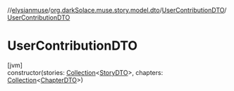 //[elysianmuse](../../../index.md)/[org.darkSolace.muse.story.model.dto](../index.md)/[UserContributionDTO](index.md)/[UserContributionDTO](-user-contribution-d-t-o.md)

# UserContributionDTO

[jvm]\
constructor(stories: [Collection](https://kotlinlang.org/api/latest/jvm/stdlib/kotlin.collections/-collection/index.html)&lt;[StoryDTO](../-story-d-t-o/index.md)&gt;, chapters: [Collection](https://kotlinlang.org/api/latest/jvm/stdlib/kotlin.collections/-collection/index.html)&lt;[ChapterDTO](../-chapter-d-t-o/index.md)&gt;)

